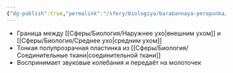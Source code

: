 ```yaml
---
{"dg-publish":true,"permalink":"/sfery/biologiya/barabannaya-pereponka/","tags":["Анатомия"]}
---
```


- Граница между [[Сферы/Биология/Наружнее ухо\|внешним ухом]] и [[Сферы/Биология/Среднее ухо\|средним ухом]]
- Тонкая полупрозрачная пластинка из [[Сферы/Биология/Соединительные ткани\|соединительной ткани]]
- Воспринимает звуковые колебания и передаёт на молоточек
